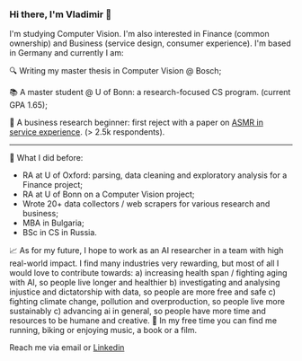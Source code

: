 ### Hi there, I'm Vladimir 👋

I'm studying Computer Vision. I'm also interested in Finance (common ownership) and Business (service design, consumer experience). I'm based in Germany and currently I am:

🔍 Writing my master thesis in Computer Vision @ Bosch;

📚 A master student @ U of Bonn: a research-focused CS program. (current GPA 1.65);

📃 A business research beginner: first reject with a paper on [ASMR in service experience](https://asmruniversity.com/tag/vladimir-fedoseev/). (> 2.5k respondents).

_____
🚈 What I did before:
- RA at U of Oxford: parsing, data cleaning and exploratory analysis for a Finance project;
- RA at U of Bonn on a Computer Vision project;
- Wrote 20+ data collectors / web scrapers for various research and business;
- MBA in Bulgaria;
- BSc in CS in Russia.

📈 As for my future, I hope to work as an AI researcher in a team with high real-world impact. I find many industries very rewarding, but most of all I would love to contribute towards:
a) increasing health span / fighting aging with AI, so people live longer and healthier
b) investigating and analysing injustice and dictatorship with data, so people are more free and safe
c) fighting climate change, pollution and overproduction, so people live more sustainably
c) advancing ai in general, so people have more time and resources to be humane and creative.
🏃 In my free time you can find me running, biking or enjoying music, a book or a film.

Reach me via email or [Linkedin](linkedin.com/in/vladimir-fedoseev/)
